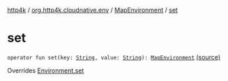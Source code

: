 [http4k](../../index.md) / [org.http4k.cloudnative.env](../index.md) / [MapEnvironment](index.md) / [set](./set.md)

# set

`operator fun set(key: `[`String`](https://kotlinlang.org/api/latest/jvm/stdlib/kotlin/-string/index.html)`, value: `[`String`](https://kotlinlang.org/api/latest/jvm/stdlib/kotlin/-string/index.html)`): `[`MapEnvironment`](index.md) [(source)](https://github.com/http4k/http4k/blob/master/http4k-cloudnative/src/main/kotlin/org/http4k/cloudnative/env/Environment.kt#L77)

Overrides [Environment.set](../-environment/set.md)

